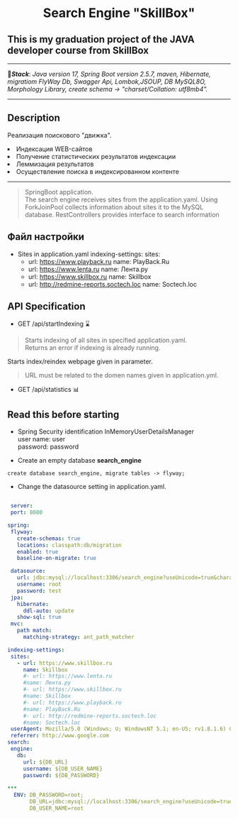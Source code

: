 
# <h1 align="center">Search Engine "SkillBox"</h1>

## This is my graduation project of the JAVA developer course from SkillBox
***

📄<b>_Stack_</b>:
_Java version 17, Spring Boot version 2.5.7, maven, Hibernate, migratiom FlyWay Db, Swagger Api, Lombok,JSOUP,
DB MySQL8O, Morphology Library, create schema -> "charset/Collation: utf8mb4"._

***

## Description
Реализация поискового "движка".
<li>Индексация WEB-сайтов</li>
<li>Получение статистических результатов индексации</li>
<li>Леммизация результатов</li>
<li>Осуществление поиска в индексированном контенте</li>

***

> SpringBoot application. <br>
> The search engine receives sites from the application.yaml. Using ForkJoinPool collects
> information about sites
> it to the MySQL database. RestControllers provides interface to search information


## Файл настройки
- Sites in application.yaml
 indexing-settings:
   sites:
     - url: https://www.playback.ru
       name: PlayBack.Ru
     - url: https://www.lenta.ru
       name: Лента.ру
     - url: https://www.skillbox.ru
       name: Skillbox
     - url: http://redmine-reports.soctech.loc
       name: Soctech.loc

## API Specification

* GET /api/startIndexing  ⌛

> Starts indexing of all sites in specified application.yaml. <br>
> Returns an error if indexing is already running.

 Starts index/reindex webpage given in parameter.
> URL must be related to the domen names given in application.yml.

* GET /api/statistics 📊

## Read this before starting

- Spring Security identification InMemoryUserDetailsManager <br>
  user name: user <br>
  password: password


- Create an empty database **search_engine**
 ``` roomsql
create database search_engine, migrate tables -> flyway;
 ```

- Change the datasource setting in application.yaml.
 ``` yaml

  server:
  port: 8080

spring:
  flyway:
    create-schemas: true
    locations: classpath:db/migration
    enabled: true
    baseline-on-migrate: true

  datasource:
    url: jdbc:mysql://localhost:3306/search_engine?useUnicode=true&characterEncoding=utf8&useSSL=false&serverTimezone=UTC&allowPublicKeyRetrieval=true
    username: root
    password: test
  jpa:
    hibernate:
      ddl-auto: update
    show-sql: true
  mvc:
    path match:
      matching-strategy: ant_path_matcher

indexing-settings:
  sites:
    - url: https://www.skillbox.ru
      name: Skillbox
      #- url: https://www.lenta.ru
      #name: Лента.ру
      #- url: https://www.skillbox.ru
      #name: Skillbox
      #- url: https://www.playback.ru
      #name: PlayBack.Ru
      #- url: http://redmine-reports.soctech.loc
      #name: Soctech.loc
  userAgent: Mozilla/5.0 (Windows; U; WindowsNT 5.1; en-US; rv1.8.1.6) Gecko/20070725 Firefox/2.0.0.6
  referrer: http://www.google.com
search:
  engine:
    db:
      url: ${DB_URL}
      username: ${DB_USER_NAME}
      password: ${DB_PASSWORD}
      
***   
   ENV: DB_PASSWORD=root;
        DB_URL=jdbc:mysql://localhost:3306/search_engine?useUnicode=true&characterEncoding=utf8&useSSL=false&serverTimezone=UTC&allowPublicKeyRetrieval=true;
        DB_USER_NAME=root
      

